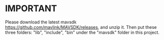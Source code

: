 # IMPORTANT

Please download the latest mavsdk https://github.com/mavlink/MAVSDK/releases, and unzip it. Then put these three folders: "lib", "include", "bin" under the "mavsdk" folder in this project.